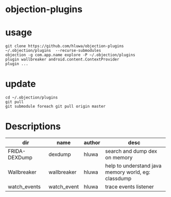 # objection-plugins

# usage

```
git clone https://github.com/hluwa/objection-plugins ~/.objection/plugins  --recurse-submodules
objection -g com.app.name explore -P ~/.objection/plugins
plugin wallbreaker android.content.ContextProvider
plugin ...
```

# update

```
cd ~/.objection/plugins
git pull
git submodule foreach git pull origin master
```

# Descriptions

| dir | name | author | desc |
| -- | -- | -- | -- |
| FRIDA-DEXDump | dexdump | hluwa | search and dump dex on memory |
| Wallbreaker | wallbreaker | hluwa | help to understand java memory world, eg: classdump |
| watch_events | watch_event | hluwa | trace events listener |
